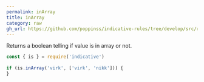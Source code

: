 ```yaml
---
permalink: inArray
title: inArray
category: raw
gh_url: https://github.com/poppinss/indicative-rules/tree/develop/src/raw/inArray.ts
---
```


Returns a boolean telling if value is in array or not.
 
```js
const { is } = require('indicative')
 
if (is.inArray('virk', ['virk', 'nikk'])) {
}
```